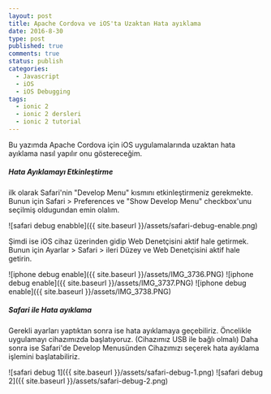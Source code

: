 ```yaml
---
layout: post
title: Apache Cordova ve iOS'ta Uzaktan Hata ayıklama
date: 2016-8-30
type: post
published: true
comments: true
status: publish
categories:
  - Javascript
  - iOS
  - iOS Debugging
tags:
  - ionic 2
  - ionic 2 dersleri
  - ionic 2 tutorial
---
```


Bu yazımda Apache Cordova için iOS uygulamalarında uzaktan hata ayıklama nasıl yapılır onu göstereceğim.

##### Hata Ayıklamayı  Etkinleştirme

ilk olarak Safari'nin  "Develop Menu" kısmını etkinleştirmeniz gerekmekte. Bunun için Safari > Preferences ve  "Show Develop Menu" checkbox'unu seçilmiş oldugundan emin olalım.

![safari debug enabble]({{ site.baseurl }}/assets/safari-debug-enable.png)

Şimdi ise iOS cihaz üzerinden gidip Web Denetçisini aktif hale getirmek.
Bunun için Ayarlar > Safari > ileri Düzey ve  Web Denetçisini aktif hale getirin.


![iphone debug enable]({{ site.baseurl }}/assets/IMG_3736.PNG)
![iphone debug enable]({{ site.baseurl }}/assets/IMG_3737.PNG)
![iphone debug enable]({{ site.baseurl }}/assets/IMG_3738.PNG)

##### Safari ile Hata ayıklama

Gerekli ayarları yaptıktan sonra ise hata ayıklamaya geçebiliriz. Öncelikle uygulamayı cihazımızda başlatıyoruz. (Cihazımız USB ile bağlı olmalı) Daha sonra ise Safari'de Develop Menusünden  Cihazımızı seçerek hata ayıklama işlemini başlatabiliriz.

![safari debug 1]({{ site.baseurl }}/assets/safari-debug-1.png)
![safari debug 2]({{ site.baseurl }}/assets/safari-debug-2.png)

